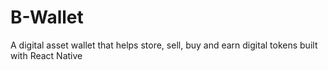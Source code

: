 # B-Wallet

A digital asset wallet that helps store, sell, buy and earn digital tokens built with React Native
